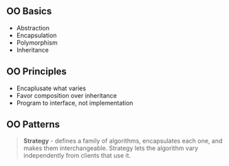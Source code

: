## OO Basics
- Abstraction
- Encapsulation
- Polymorphism
- Inheritance

## OO Principles
- Encaplusate what varies
- Favor composition over inheritance
- Program to interface, not implementation

## OO Patterns
> **Strategy** - defines a family of algorithms, encapsulates each one, and makes them interchangeable. Strategy lets the algorithm vary independently from clients that use it.
